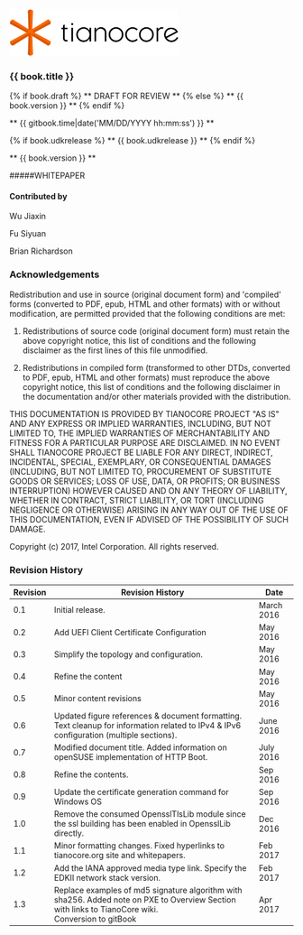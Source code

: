 <!--- @file
  README.md for EDK II Template Specification

  Copyright (c) 2017, Intel Corporation. All rights reserved.<BR>

  Redistribution and use in source (original document form) and 'compiled'
  forms (converted to PDF, epub, HTML and other formats) with or without
  modification, are permitted provided that the following conditions are met:

  1) Redistributions of source code (original document form) must retain the
     above copyright notice, this list of conditions and the following
     disclaimer as the first lines of this file unmodified.

  2) Redistributions in compiled form (transformed to other DTDs, converted to
     PDF, epub, HTML and other formats) must reproduce the above copyright
     notice, this list of conditions and the following disclaimer in the
     documentation and/or other materials provided with the distribution.

  THIS DOCUMENTATION IS PROVIDED BY TIANOCORE PROJECT "AS IS" AND ANY EXPRESS OR
  IMPLIED WARRANTIES, INCLUDING, BUT NOT LIMITED TO, THE IMPLIED WARRANTIES OF
  MERCHANTABILITY AND FITNESS FOR A PARTICULAR PURPOSE ARE DISCLAIMED. IN NO
  EVENT SHALL TIANOCORE PROJECT  BE LIABLE FOR ANY DIRECT, INDIRECT, INCIDENTAL,
  SPECIAL, EXEMPLARY, OR CONSEQUENTIAL DAMAGES (INCLUDING, BUT NOT LIMITED TO,
  PROCUREMENT OF SUBSTITUTE GOODS OR SERVICES; LOSS OF USE, DATA, OR PROFITS;
  OR BUSINESS INTERRUPTION) HOWEVER CAUSED AND ON ANY THEORY OF LIABILITY,
  WHETHER IN CONTRACT, STRICT LIABILITY, OR TORT (INCLUDING NEGLIGENCE OR
  OTHERWISE) ARISING IN ANY WAY OUT OF THE USE OF THIS DOCUMENTATION, EVEN IF
  ADVISED OF THE POSSIBILITY OF SUCH DAMAGE.

-->

<img src="media/TianocoreTitlePageLogo.jpg" width="300" />

### {{ book.title }}

{% if book.draft %}
** DRAFT FOR REVIEW **
{% else %}
** {{ book.version }} **
{% endif %}



** {{ gitbook.time|date('MM/DD/YYYY hh:mm:ss') }} **

{% if book.udkrelease %}
** {{ book.udkrelease }} **
{% endif %}

** {{ book.version }} **

#####WHITEPAPER

#### Contributed by



Wu Jiaxin

Fu Siyuan

Brian Richardson

### Acknowledgements

Redistribution and use in source (original document form) and 'compiled'
forms (converted to PDF, epub, HTML and other formats) with or without
modification, are permitted provided that the following conditions are met:

1. Redistributions of source code (original document form) must retain the
   above copyright notice, this list of conditions and the following
   disclaimer as the first lines of this file unmodified.

2. Redistributions in compiled form (transformed to other DTDs, converted to
   PDF, epub, HTML and other formats) must reproduce the above copyright
   notice, this list of conditions and the following disclaimer in the
   documentation and/or other materials provided with the distribution.

THIS DOCUMENTATION IS PROVIDED BY TIANOCORE PROJECT "AS IS" AND ANY EXPRESS OR
IMPLIED WARRANTIES, INCLUDING, BUT NOT LIMITED TO, THE IMPLIED WARRANTIES OF
MERCHANTABILITY AND FITNESS FOR A PARTICULAR PURPOSE ARE DISCLAIMED. IN NO
EVENT SHALL TIANOCORE PROJECT  BE LIABLE FOR ANY DIRECT, INDIRECT, INCIDENTAL,
SPECIAL, EXEMPLARY, OR CONSEQUENTIAL DAMAGES (INCLUDING, BUT NOT LIMITED TO,
PROCUREMENT OF SUBSTITUTE GOODS OR SERVICES; LOSS OF USE, DATA, OR PROFITS;
OR BUSINESS INTERRUPTION) HOWEVER CAUSED AND ON ANY THEORY OF LIABILITY,
WHETHER IN CONTRACT, STRICT LIABILITY, OR TORT (INCLUDING NEGLIGENCE OR
OTHERWISE) ARISING IN ANY WAY OUT OF THE USE OF THIS DOCUMENTATION, EVEN IF
ADVISED OF THE POSSIBILITY OF SUCH DAMAGE.

Copyright (c) 2017, Intel Corporation. All rights reserved.

### Revision History

| Revision   | Revision History   | Date        |
| ---------- | ------------------ | ----------- |
|  0.1  |       Initial release.                                                                                                                         | March 2016  |
|  0.2  |       Add UEFI Client Certificate Configuration                                                                                                | May 2016  |
|  0.3  |       Simplify the topology and configuration.                                                                                                 | May 2016  |
|  0.4  |       Refine the content                                                                                                                       | May 2016  |
|  0.5  |       Minor content revisions                                                                                           | May 2016  |
|  0.6  |       Updated figure references & document formatting. Text cleanup for information related to IPv4 & IPv6 configuration (multiple sections).  | June 2016  |
|  0.7  |       Modified document title. Added information on openSUSE implementation of HTTP Boot.                                                      | July 2016  |
|  0.8  |       Refine the contents.                                                                                                                     | Sep 2016  |
|  0.9  |       Update the certificate generation command for Windows OS                                                                                 | Sep 2016  |
|  1.0  |       Remove the consumed OpensslTlsLib module since the ssl building has been enabled in OpensslLib directly.                                 | Dec 2016  |
|  1.1  |       Minor formatting changes. Fixed hyperlinks to tianocore.org site and whitepapers.                                                        | Feb 2017  |
|  1.2  |       Add the IANA approved media type link. Specify the EDKII network stack version.            | Feb 2017  |
|  1.3  |       Replace examples of md5 signature algorithm with sha256. Added note on PXE to Overview Section with links to TianoCore wiki.   <Br>Conversion to gitBook    | Apr 2017  |



